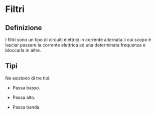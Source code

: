 # Filtri

## Definizione
I filtri sono un tipo di circuiti elettrici in corrente alternata il cui scopo è lasciar passare la corrente elettrica ad una determinata frequenza e bloccarla in altre.

## Tipi
Ne esistono di tre tipi:

- Passa basso.

- Passa alto.

- Passa banda.